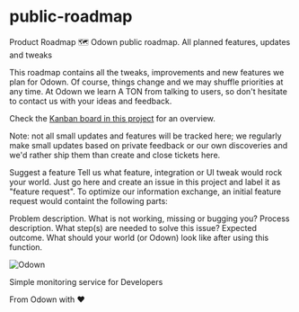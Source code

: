 # public-roadmap
Product Roadmap
🗺 Odown public roadmap. All planned features, updates and tweaks


This roadmap contains all the tweaks, improvements and new features we plan for Odown. 
Of course, things change and we may shuffle priorities at any time. At Odown we learn A TON from talking to users, so don't hesitate to contact us with your ideas and feedback.

Check the [Kanban board in this project](https://github.com/odown-io/public-roadmap/projects/1) for an overview.

Note: not all small updates and features will be tracked here; we regularly make small updates based on private feedback or our own discoveries and we'd rather ship them than create and close tickets here.


Suggest a feature
Tell us what feature, integration or UI tweak would rock your world. Just go here and create an issue in this project and label it as "feature request". To optimize our information exchange, an initial feature request would containt the following parts:

Problem description. What is not working, missing or bugging you?
Process description. What step(s) are needed to solve this issue?
Expected outcome. What should your world (or Odown) look like after using this function.


![Odown](https://user-images.githubusercontent.com/11661845/131217541-66aedf93-d99a-48a8-aee7-a04ed91463f3.png)

Simple monitoring service for Developers

From Odown with ♥️
